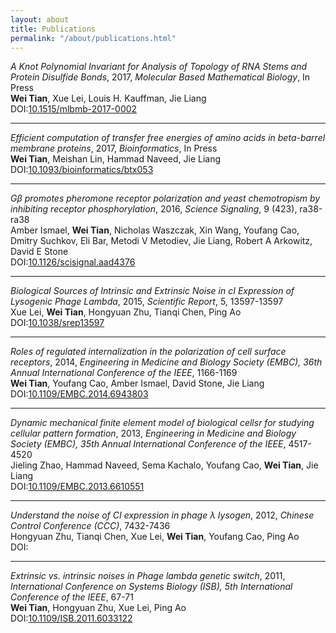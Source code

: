 ```yaml
---
layout: about
title: Publications
permalink: "/about/publications.html"
---
```

*A Knot Polynomial Invariant for Analysis of Topology of RNA Stems and Protein Disulfide Bonds*,
2017, *Molecular Based Mathematical Biology*, In Press  
**Wei Tian**, Xue Lei, Louis H. Kauffman, Jie Liang  
DOI:[10.1515/mlbmb-2017-0002](https://doi.org/10.1515/mlbmb-2017-0002)

---
*Efficient computation of transfer free energies of amino acids
in beta-barrel membrane proteins*,
2017, *Bioinformatics*, In Press  
**Wei Tian**, Meishan Lin, Hammad Naveed, Jie Liang  
DOI:[10.1093/bioinformatics/btx053](https://doi.org/10.1093/bioinformatics/btx053)

---
*Gβ promotes pheromone receptor polarization and yeast chemotropism
by inhibiting receptor phosphorylation*,
2016, *Science Signaling*, 9 (423), ra38-ra38  
Amber Ismael, **Wei Tian**, Nicholas Waszczak, Xin Wang, Youfang Cao,
Dmitry Suchkov, Eli Bar, Metodi V Metodiev, Jie Liang, Robert A Arkowitz, David E Stone  
DOI:[10.1126/scisignal.aad4376](https://doi.org/10.1126/scisignal.aad4376)

---
*Biological Sources of Intrinsic and Extrinsic Noise
in cI Expression of Lysogenic Phage Lambda*,
2015, *Scientific Report*, 5, 13597-13597  
Xue Lei, **Wei Tian**, Hongyuan Zhu, Tianqi Chen, Ping Ao  
DOI:[10.1038/srep13597](https://doi.org/10.1038/srep13597)

---
*Roles of regulated internalization in the polarization of cell surface receptors*,
2014, *Engineering in Medicine and Biology Society (EMBC),
36th Annual International Conference of the IEEE*, 1166-1169  
**Wei Tian**, Youfang Cao, Amber Ismael, David Stone, Jie Liang  
DOI:[10.1109/EMBC.2014.6943803](https://doi.org/10.1109/EMBC.2014.6943803)

---
*Dynamic mechanical finite element model of biological cellsr
 for studying cellular pattern formation*,
2013, *Engineering in Medicine and Biology Society (EMBC),
35th Annual International Conference of the IEEE*, 4517-4520  
Jieling Zhao, Hammad Naveed, Sema Kachalo, Youfang Cao, **Wei Tian**, Jie Liang  
DOI:[10.1109/EMBC.2013.6610551](https://doi.org/10.1109/EMBC.2013.6610551)

---
*Understand the noise of CI expression in phage λ lysogen*,
2012, *Chinese Control Conference (CCC)*, 7432-7436  
Hongyuan Zhu, Tianqi Chen, Xue Lei, **Wei Tian**, Youfang Cao, Ping Ao  
DOI:[]()

---
*Extrinsic vs. intrinsic noises in Phage lambda genetic switch*,
2011, *International Conference on Systems Biology (ISB),
5th International Conference of the IEEE*, 67-71  
**Wei Tian**, Hongyuan Zhu, Xue Lei, Ping Ao  
DOI:[10.1109/ISB.2011.6033122](https://doi.org/10.1109/ISB.2011.6033122)

